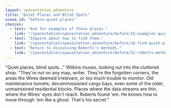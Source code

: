 ```yaml
---
layout: spacestation_adventure
title: "Quiet Places and Blind Spots"
scene_id: "before-quiet-places"
choices:
  - text: "Ask for examples of these places."
    link: "/spacestation/spacestation_adventure/before/15-examples-quiet-places"
  - text: "Inquire about how to find them."
    link: "/spacestation/spacestation_adventure/before/16-find-quiet-places"
  - text: "Return to discussing Roberts's methods."
    link: "/spacestation/spacestation_adventure/before/12-roberts-methods"
---
```


"Quiet places, blind spots..." Wilkins muses, looking out into the cluttered shop. "They're not on any map, writer. They're the forgotten corners, the areas the Wires deemed irrelevant, or too much trouble to monitor. Old maintenance tunnels, decommissioned cargo bays, even some of the older, unmaintained residential blocks. Places where the data streams are thin, where the Wires' eyes don't reach. Roberts found 'em. He knows how to move through 'em like a ghost. That's his secret."

